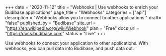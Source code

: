 +++
date = "2020-11-12"
title = "Webhooks | Use webhooks to enrich your Budibase applications"
page_title = "Webhooks"
categories = ["api"] 
description = "Webhooks allow you to connect to other applications "
draft= "false"
published_by = "Budibase"
site_url = "https://en.wikipedia.org/wiki/Webhook"
plan = "Free"
docs_url = "https://docs.budibase.com"
status = "Live" 
+++

Use webhooks to connect your application to other applications. With webhooks, you can pull data into Budibase, and push data out.